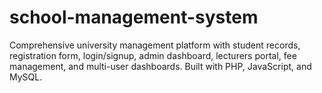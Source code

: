 # school-management-system
Comprehensive university management platform with student records, registration form, login/signup, admin dashboard, lecturers portal, fee management, and multi-user dashboards. Built with PHP, JavaScript, and MySQL.
